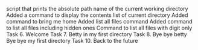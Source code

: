 script that prints the absolute path name of the current working directory
Added a command to display the contents list of current directory
Added command to bring me home
Added list all files command 
Added command to list all files including hidden ones
Command to list all files with digit only
Task 6. Welcome
Task 7. Betty in my first directory
Task 8. Bye bye betty
Bye bye my first directory
Task 10. Back to the future
